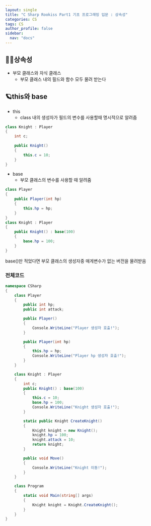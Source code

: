 ```yaml
---
layout: single
title: "C Sharp Rookiss Part1 기초 프로그래밍 입문 : 상속성"
categories: CS
tags: CS
author_profile: false
sidebar:
  nav: "docs"
---
```


## 🙇‍♀️상속성

* 부모 클래스와 자식 클래스
  * 부모 클래스 내의 필드와 함수 모두 물려 받는다

## 🪐this와 base
* this
  * class 내의 생성자가 필드의 변수를 사용할때 명시적으로 알려줌
```cs
class Knight : Player
{
    int c;
    
    public Knight()
    {
        this.c = 10;
    }
}
```

* base
  * 부모 클래스의 변수를 사용할 때 알려줌

```cs
class Player
{
    public Player(int hp)
    {
        this.hp = hp;
    }
}
class Knight : Player
{
    public Knight() : base(100)
    {
        base.hp = 100;
    }
}
```
base()만 적었다면 부모 클래스의 생성자중 매게변수가 없는 버전을 물려받음


### 전체코드
```cs
namespace CSharp
{
    class Player
    {
        public int hp;
        public int attack;

        public Player()
        {
            Console.WriteLine("Player 생성자 호출!");
        }

        public Player(int hp)
        {
            this.hp = hp;
            Console.WriteLine("Player hp 생성자 호출!");
        }
    }

    class Knight : Player
    {
        int c;
        public Knight() : base(100)
        {
            this.c = 10;
            base.hp = 100;
            Console.WriteLine("Knight 생성자 호출!");
        }

        static public Knight CreateKnight()
        {
            Knight knight = new Knight();
            knight.hp = 100;
            knight.attack = 10;
            return knight;
        }

        public void Move()
        {
            Console.WriteLine("Knight 이동!");
        }
    }

    class Program
    {
        static void Main(string[] args)
        {
            Knight knight = Knight.CreateKnight();
        }
    }
}
```
